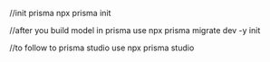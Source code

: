 //init prisma
npx prisma init

//after you build model in prisma use
npx prisma migrate dev
-y
init

//to follow to prisma studio use
npx prisma studio
